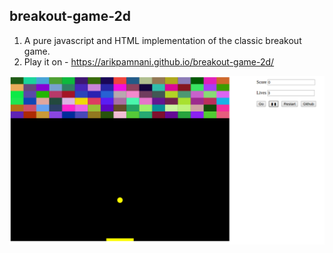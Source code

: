 ##  breakout-game-2d

1. A pure javascript and HTML implementation of the classic breakout game.
2. Play it on - https://arikpamnani.github.io/breakout-game-2d/

![alt text](image.png)